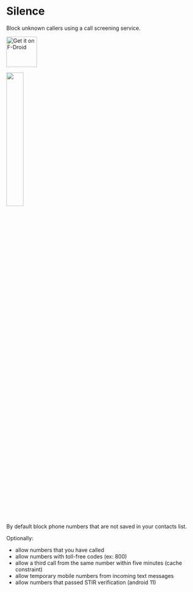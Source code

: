 # Silence

Block unknown callers using a call screening service.

<a href="https://f-droid.org/packages/me.lucky.silence/" rel="nofollow"><img alt="Get it on F-Droid" height="80" src="https://user-images.githubusercontent.com/53379023/129469677-f984e551-49c5-49f1-9439-1bd34d737940.png" data-canonical-src="https://fdroid.gitlab.io/artwork/badge/get-it-on.png" style="max-width:100%;"></a>

<img src="https://user-images.githubusercontent.com/53379023/129469588-ab10f92d-02d4-4b3e-88a9-51ea007dcd4b.png" width="30%" height="30%">

By default block phone numbers that are not saved in your contacts list.

Optionally:
- allow numbers that you have called
- allow numbers with toll-free codes (ex: 800)
- allow a third call from the same number within five minutes (cache constraint)
- allow temporary mobile numbers from incoming text messages
- allow numbers that passed STIR verification (android 11)
